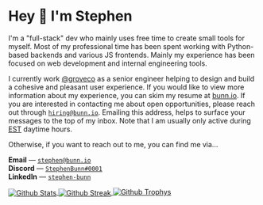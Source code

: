 <!-- markdownlint-disable -->

<h1>Hey 👋 I'm Stephen</h1>

<p>
  I'm a "full-stack" dev who mainly uses free time to create small tools for myself.
  Most of my professional time has been spent working with Python-based backends and various JS frontends.
  Mainly my experience has been focused on web development and internal engineering tools.
</p>

<p>
  I currently work <a href="https://grove.co/">@groveco</a> as a senior engineer helping to design and build a cohesive and pleasant user experience.
  If you would like to view more information about my experience, you can skim my resume at <a href="https://bunn.io/#/resume" target="_blank">bunn.io</a>.
  If you are interested in contacting me about open opportunities, please reach out through <a href="mailto:hiring@bunn.io"><code>hiring@bunn.io</code></a>.
  Emailing this address, helps to surface your messages to the top of my inbox.
  Note that I am usually only active during <a href="https://time.is/EST" target="_blank">EST</a> daytime hours.
</p>

<p>
  Otherwise, if you want to reach out to me, you can find me via...
  <div style="display: flex; flex-direction: column;">
    <div>
      <strong>Email</strong> &mdash; <a href="mailto:stephen@bunn.io"><code>stephen@bunn.io</code></a>
    </div>
    <div>
      <strong>Discord</strong> &mdash; <a href="https://discord.com/users/220713104571367425"><code>StephenBunn#0001</code></a>
    </div>
    <div>
      <strong>LinkedIn</strong> &mdash; <a href="https://www.linkedin.com/in/stephen-bunn/"><code>stephen-bunn</code></a>
    </div>
  </div>
</p>

<div>
  <a href="https://github.com/anuraghazra/github-readme-stats">
    <img align="center" alt="Github Stats" src="https://github-readme-stats.vercel.app/api?username=stephen-bunn&theme=graywhite&show_icons=true&count_private=true" />
  </a>
  <a href="https://github.com/DenverCoder1/github-readme-streak-stats">
    <img align="center" alt="Github Streak" src="https://github-readme-streak-stats.herokuapp.com?user=stephen-bunn&theme=graywhite&date_format=M%20j%5B%2C%20Y%5D"/>
  </a>
  <a href="https://github.com/ryo-ma/github-profile-trophy">
    <img alt="Github Trophys" src="https://github-profile-trophy.vercel.app/?username=stephen-bunn&theme=flat&column=7&margin-w=8&margin-h=8" />
  </a>
</div>
